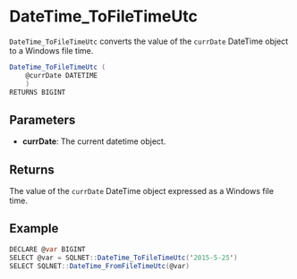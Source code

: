 # DateTime_ToFileTimeUtc

`DateTime_ToFileTimeUtc` converts the value of the `currDate` DateTime object to a Windows file time.

```csharp
DateTime_ToFileTimeUtc (
	@currDate DATETIME
	)
RETURNS BIGINT
```

## Parameters

 - **currDate**: The current datetime object.

## Returns

The value of the `currDate` DateTime object expressed as a Windows file time.

## Example

```csharp
DECLARE @var BIGINT
SELECT @var = SQLNET::DateTime_ToFileTimeUtc('2015-5-25')
SELECT SQLNET::DateTime_FromFileTimeUtc(@var)
```

